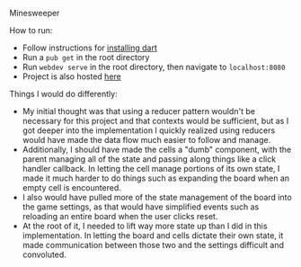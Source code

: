 Minesweeper

How to run:
- Follow instructions for [installing dart](https://dart.dev/get-dart)
- Run a `pub get` in the root directory
- Run `webdev serve` in the root directory, then navigate to `localhost:8080`
- Project is also hosted [here](https://laurameck.github.io/minesweeper/)


Things I would do differently:
- My initial thought was that using a reducer pattern wouldn't be necessary for this project and that contexts would be sufficient, but as I got deeper into the implementation I quickly realized using reducers would have made the data flow much easier to follow and manage.
- Additionally, I should have made the cells a "dumb" component, with the parent managing all of the state and passing along things like a click handler callback. In letting the cell manage portions of its own state, I made it much harder to do things such as expanding the board when an empty cell is encountered.
- I also would have pulled more of the state management of the board into the game settings, as that would have simplified events such as reloading an entire board when the user clicks reset.
- At the root of it, I needed to lift way more state up than I did in this implementation. In letting the board and cells dictate their own state, it made communication between those two and the settings difficult and convoluted.